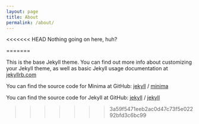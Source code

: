 ```yaml
---
layout: page
title: About
permalink: /about/
---
```

<<<<<<< HEAD
Nothing going on here, huh?


=======

This is the base Jekyll theme. You can find out more info about customizing your Jekyll theme, as well as basic Jekyll usage documentation at [jekyllrb.com](https://jekyllrb.com/)

You can find the source code for Minima at GitHub:
[jekyll][jekyll-organization] /
[minima](https://github.com/jekyll/minima)

You can find the source code for Jekyll at GitHub:
[jekyll][jekyll-organization] /
[jekyll](https://github.com/jekyll/jekyll)


[jekyll-organization]: https://github.com/jekyll
>>>>>>> 3a59f5471eeb2ac0d47c73f5e02292bfd3c6bc99
